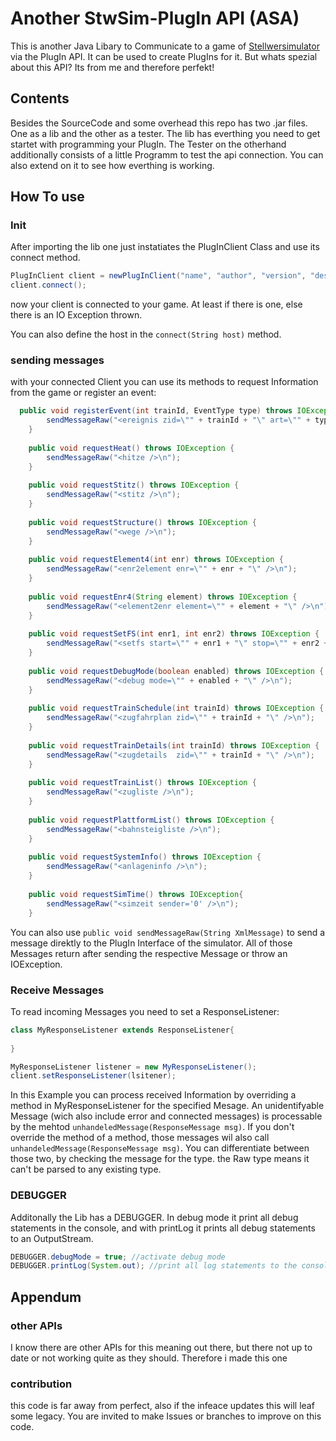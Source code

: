 # Another StwSim-PlugIn API (ASA)

This is another Java Libary to Communicate to a game of [Stellwersimulator](stellwerksim.de) via the PlugIn API. It can be used to create PlugIns for it. 
But whats spezial about this API? Its from me and therefore perfekt!

## Contents

Besides the SourceCode and some overhead this repo has two .jar files. One as a lib and the other as a tester. 
The lib has everthing you need to get startet with programming your PlugIn. 
The Tester on the otherhand additionally consists of a little Programm to test the api connection. 
You can also extend on it to see how everthing is working.

## How To use

### Init
After importing the lib one just instatiates the PlugInClient Class and use its connect method.

```Java
PlugInClient client = newPlugInClient("name", "author", "version", "description");
client.connect();
```

now your client is connected to your game. At least if there is one, else there is an IO Exception thrown.

You can also define the host in the ```connect(String host)``` method.

### sending messages

with your connected Client you can use its methods to request Information from the game or register an event:

```Java
  public void registerEvent(int trainId, EventType type) throws IOException {
		sendMessageRaw("<ereignis zid=\"" + trainId + "\" art=\"" + type.forXml + "\"/>\n");
	}
	
	public void requestHeat() throws IOException {
		sendMessageRaw("<hitze />\n");
	}
	
	public void requestStitz() throws IOException {
		sendMessageRaw("<stitz />\n");
	}
	
	public void requestStructure() throws IOException {
		sendMessageRaw("<wege />\n");
	}
	
	public void requestElement4(int enr) throws IOException {
		sendMessageRaw("<enr2element enr=\"" + enr + "\" />\n");
	}
	
	public void requestEnr4(String element) throws IOException {
		sendMessageRaw("<element2enr element=\"" + element + "\" />\n");
	}
	
	public void requestSetFS(int enr1, int enr2) throws IOException {
		sendMessageRaw("<setfs start=\"" + enr1 + "\" stop=\"" + enr2 + "\" />\n");
	}
	
	public void requestDebugMode(boolean enabled) throws IOException {
		sendMessageRaw("<debug mode=\"" + enabled + "\" />\n");
	}
	
	public void requestTrainSchedule(int trainId) throws IOException {
		sendMessageRaw("<zugfahrplan zid=\"" + trainId + "\" />\n");
	}
	
	public void requestTrainDetails(int trainId) throws IOException {
		sendMessageRaw("<zugdetails  zid=\"" + trainId + "\" />\n");
	}
	
	public void requestTrainList() throws IOException {
		sendMessageRaw("<zugliste />\n");
	}
	
	public void requestPlattformList() throws IOException {
		sendMessageRaw("<bahnsteigliste />\n");
	}
	
	public void requestSystemInfo() throws IOException {
		sendMessageRaw("<anlageninfo />\n");
	}
	
	public void requestSimTime() throws IOException{
		sendMessageRaw("<simzeit sender='0' />\n");
	}
```

You can also use ```public void sendMessageRaw(String XmlMessage)``` to send a message direktly to the PlugIn Interface of the simulator.
All of those Messages return after sending the respective Message or throw an IOException.

### Receive Messages

To read incoming Messages you need to set a ResponseListener:
```Java
class MyResponseListener extends ResponseListener{
  
}

MyResponseListener listener = new MyResponseListener();
client.setResponseListener(lsitener);
```
In this Example you can process received Information by overriding a method in MyResponseListener for the specified Mesage.
An unidentifyable Message (wich also include error and connected messages) is processable by the mehtod ```unhandeledMessage(ResponseMessage msg)```.
If you don't override the method of a method, those messages wil also call ```unhandeledMessage(ResponseMessage msg)```.
You can differentiate between those two, by checking the message for the type. the Raw type means it can't be parsed to any existing type.

### DEBUGGER

Additonally the Lib has a DEBUGGER. In debug mode it print all debug statements in the console, and with printLog it prints all debug statements to an OutputStream.

```Java
DEBUGGER.debugMode = true; //activate debug mode
DEBUGGER.printLog(System.out); //print all log statements to the console
```

## Appendum

### other APIs

I know there are other APIs for this meaning out there, but there not up to date or not working quite as they should. Therefore i made this one

### contribution

this code is far away from perfect, also if the infeace updates this will leaf some legacy. 
You are invited to make Issues or branches to improve on this code.

